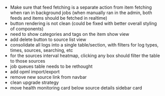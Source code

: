 - Make sure that feed fetching is a separate action from item fetching when ran in background jobs (when manually ran in the admin, both feeds and items should be fetched in realtime)
- button rendering is not clean (could be fixed with better overall styling of components)
- need to show categories and tags on the item show view
- add delete button to source list view
- consolidate all logs into a single table/section, with filters for log types, times, sources, searching, etc
- for the sources interval heatmap, clicking any box should filter the table to those sources
- job queues table needs to be rethought
- add opml import/export
- remove new source link from navbar
- clean upgrade strategy
- move health monitoring card below source details sidebar card
